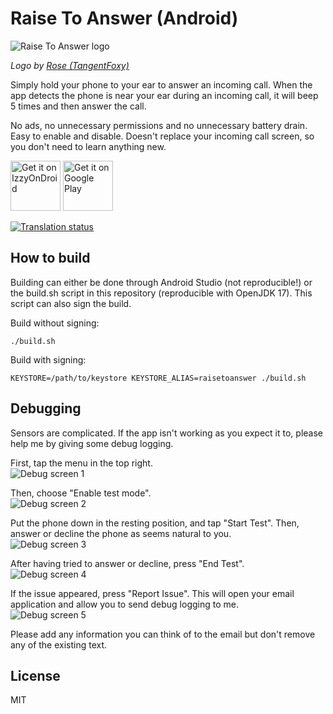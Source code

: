 # Raise To Answer (Android)

![Raise To Answer logo](app/src/main/res/mipmap-hdpi/ic_launcher.png)

*Logo by [Rose (TangentFoxy)](http://github.com/TangentFoxy)*

Simply hold your phone to your ear to answer an incoming call. When the app detects the phone is near your ear during an incoming call, it will beep 5 times and then answer the call.

No ads, no unnecessary permissions and no unnecessary battery drain. Easy to enable and disable. Doesn't replace your incoming call screen, so you don't need to learn anything new.

[<img src="https://gitlab.com/IzzyOnDroid/repo/-/raw/master/assets/IzzyOnDroid.png"
    alt="Get it on IzzyOnDroid"
    height="80">](https://apt.izzysoft.de/fdroid/index/apk/me.hackerchick.raisetoanswer)
[<img src="https://play.google.com/intl/en_us/badges/images/generic/en-play-badge.png"
     alt="Get it on Google Play"
     height="80">](https://play.google.com/store/apps/details?id=me.hackerchick.raisetoanswer)
    
<a href="https://hosted.weblate.org/engage/raisetoanswer/">
<img src="https://hosted.weblate.org/widgets/raisetoanswer/-/open-graph.png" alt="Translation status" />
</a>

## How to build

Building can either be done through Android Studio (not reproducible!) or the build.sh script in this repository (reproducible with OpenJDK 17). This script can also sign the build.

Build without signing:
```
./build.sh
```

Build with signing:
```
KEYSTORE=/path/to/keystore KEYSTORE_ALIAS=raisetoanswer ./build.sh
```

## Debugging
Sensors are complicated. If the app isn't working as you expect it to, please help me by giving some debug logging.

First, tap the menu in the top right.  
![Debug screen 1](debug1.png)

Then, choose "Enable test mode".  
![Debug screen 2](debug2.png)

Put the phone down in the resting position, and tap "Start Test". Then, answer or decline the phone as seems natural to you.  
![Debug screen 3](debug3.png)

After having tried to answer or decline, press "End Test".  
![Debug screen 4](debug4.png)

If the issue appeared, press "Report Issue". This will open your email application and allow you to send debug logging to me.  
![Debug screen 5](debug5.png)

Please add any information you can think of to the email but don't remove any of the existing text.

## License

MIT
